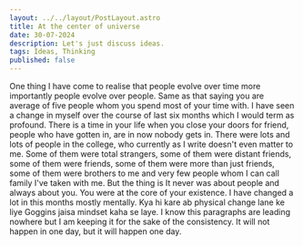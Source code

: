 ```yaml
---
layout: ../../layout/PostLayout.astro
title: At the center of universe 
date: 30-07-2024
description: Let's just discuss ideas.
tags: Ideas, Thinking
published: false
---
```


One thing I have come to realise that people evolve over time more importantly people evolve over people. Same as that saying you are average of five people whom you spend most of your time with. I have seen a change in myself over the course of last six months which I would term as profound. There is a time in your life when you close your doors for friend, people who have gotten in, are in now nobody gets in. There were lots and lots of people in the college, who currently as I write doesn't even matter to me. Some of them were total strangers, some of them were distant friends, some of them were friends, some of them were more than just friends, some of them were brothers to me and very few people whom I can call family I've taken with me. But the thing is It never was about people and always about you. You were at the core of your existence. I have changed a lot in this months mostly mentally. Kya hi kare ab physical change lane ke liye Goggins jaisa mindset kaha se laye. I know this paragraphs are leading nowhere but I am keeping it for the sake of the consistency. It will not happen in one day, but it will happen one day.